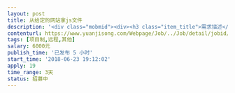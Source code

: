 ```yaml
---                
layout: post       
title: 从给定的网站拿js文件           
description: '<div class="mobmid"><div><h3 class="item_title">需求描述</h3><p>需求描述：从一个网站拿几个js文件，这些js文件在蜘蛛抓取时才有，但是直接访问就提示文件不存在。<br/>网站地址：http://www.cgcep.com/cats/detail_38.html<br/>文件如下：<br/>www.cgcep.com/js/jquery/**.js<br/> <br/>成功拿到的话请联系招聘专员微信（未拿到勿扰）：763083126<br/> <br/>工作方式：远程开发<br/>工作周期：3-7天</p></div><!--info end--></div>'     
contenturl: https://www.yuanjisong.com/Webpage/Job/../Job/detail/jobid/101612      
tags: [项目制,远程,其他]            
salary: 6000元          
publish_time: '已发布 5 小时'         
start_time: '2018-06-23 19:12:02'           
apply: 19                   
time_range: 3天              
status: 招募中                  
---                 
```

